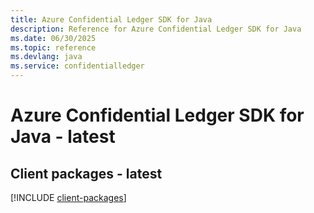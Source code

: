 ```yaml
---
title: Azure Confidential Ledger SDK for Java
description: Reference for Azure Confidential Ledger SDK for Java
ms.date: 06/30/2025
ms.topic: reference
ms.devlang: java
ms.service: confidentialledger
---
```

# Azure Confidential Ledger SDK for Java - latest

## Client packages - latest
[!INCLUDE [client-packages](confidential-ledger-client-index.md)]